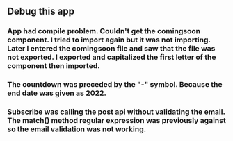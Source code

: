 ## Debug this app

### App had compile problem. Couldn't get the comingsoon component. I tried to import again but it was not importing. Later I entered the comingsoon file and saw that the file was not exported. I exported and capitalized the first letter of the component then imported.

### The countdown was preceded by the "-" symbol. Because the end date was given as 2022.

### Subscribe was calling the post api without validating the email. The match() method regular expression was previously against so the email validation was not working.